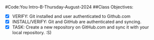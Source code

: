 #Code:You
Intro-B-Thursday-August-2024
##Class Objectives:
- [X] VERIFY: Git installed and user authenticated to Github.com
- [X] INSTALL/VERIFY: Git and GitHub are authenticated and syncing. 
- [X] TASK: Create a new repository on GitHub.com and sync it with your local repository.
:S)
